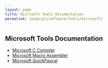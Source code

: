 ```yaml
---
layout: page
title: Microsoft Tools Documentation
permalink: /pubs/pc/software/tools/microsoft/
---
```


Microsoft Tools Documentation
-----------------------------

* [Microsoft C Compiler](c/)
* [Microsoft Macro Assembler](masm/)
* [Microsoft QuickPascal](pascal/quickpascal/1.00/)
